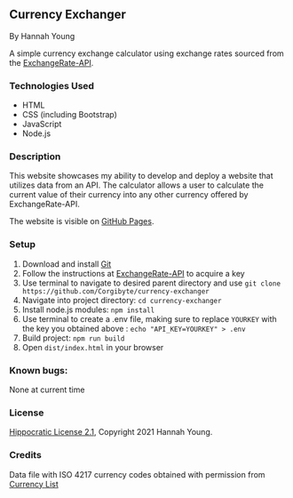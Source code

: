 ## Currency Exchanger

By Hannah Young

A simple currency exchange calculator using exchange rates sourced from the [ExchangeRate-API](https://www.exchangerate-api.com/).

### Technologies Used
* HTML
* CSS (including Bootstrap)
* JavaScript
* Node.js

### Description

This website showcases my ability to develop and deploy a website that utilizes data from an API. The calculator allows a user to calculate the current value of their currency into any other currency offered by ExchangeRate-API.

The website is visible on [GitHub Pages](https://Corgibyte.github.io/currency-exchanger/).

### Setup
1. Download and install [Git](http://git-scm.com)
2. Follow the instructions at [ExchangeRate-API](https://www.exchangerate-api.com/) to acquire a key
3. Use terminal to navigate to desired parent directory and use `git clone https://github.com/Corgibyte/currency-exchanger`
4. Navigate into project directory: `cd currency-exchanger`
5. Install node.js modules: `npm install`
6. Use terminal to create a .env file, making sure to replace `YOURKEY` with the key you obtained above : `echo "API_KEY=YOURKEY" > .env`
6. Build project: `npm run build`
7. Open `dist/index.html` in your browser

### Known bugs: 
None at current time

### License

[Hippocratic License 2.1](https://github.com/Corgibyte/currency-exchanger/blob/main/LICENSE.md), Copyright 2021 Hannah Young.

### Credits

Data file with ISO 4217 currency codes obtained with permission from [Currency List](https://github.com/umpirsky/currency-list)